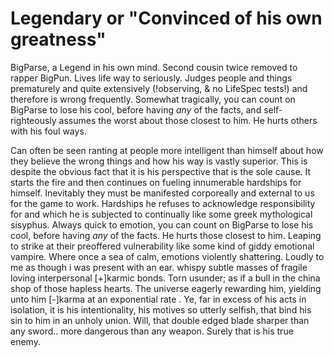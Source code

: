# Legendary or "Convinced of his own greatness"
BigParse, a Legend in his own mind. Second cousin twice removed to rapper BigPun. Lives life way to seriously. Judges people and things prematurely and quite extensively (!observing, & no LifeSpec tests!) and therefore is wrong frequently. Somewhat tragically, you can count on BigParse to lose his cool, before having _any_ of the facts, and self-righteously assumes the worst about those closest to him. He hurts others with his foul ways.

Can often be seen ranting at people more intelligent than himself about how they believe the wrong things and how his way is vastly superior. This is despite the obvious fact that it is his perspective that is the sole cause. It starts the fire and then continues on fueling innumerable hardships for himself. Inevitably they must be manifested corporeally and external to us for the game to work. Hardships he refuses to acknowledge responsibility for and which he is subjected to continually like some greek mythological sisyphus. Always quick to emotion, you can count on BigParse to lose his cool, before having _any_ of the facts. He hurts those closest to him. Leaping to strike at their preoffered vulnerability like some kind of giddy emotional vampire. Where once a sea of calm, emotions violently shattering. Loudly to me as though i was present with an ear. whispy subtle masses of fragile loving interpersonal [+]karmic bonds. Torn usunder; as if a bull in the china shop of those hapless hearts. The universe eagerly rewarding him, yielding unto him [-]karma at an exponential rate . Ye, far in excess of his acts in isolation, it is his intentionality, his motives so utterly selfish, that bind his sin to him in an unholy union. Will, that double edged blade sharper than any sword.. more dangerous than any weapon. Surely that is his true enemy.
